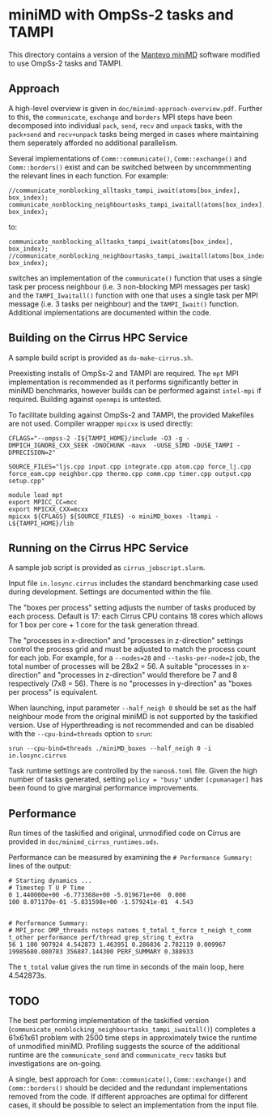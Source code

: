 # miniMD with OmpSs-2 tasks and TAMPI

This directory contains a version of the [Mantevo
miniMD](https://github.com/Mantevo/miniMD) software modified to use
OmpSs-2 tasks and TAMPI.

## Approach
A high-level overview is given in
```doc/minimd-approach-overview.pdf```. Further to this, the
```communicate```, ```exchange``` and ```borders``` MPI steps have been
decomposed into individual ```pack```, ```send```, ```recv``` and
```unpack``` tasks, with the ```pack+send``` and ```recv+unpack``` tasks
being merged in cases where maintaining them seperately afforded no
additional parallelism.

Several implementations of ```Comm::communicate()```,
```Comm::exchange()``` and ```Comm::borders()``` exist and can be
switched between by uncommmenting the relevant lines in each function.
For example:

```
//communicate_nonblocking_alltasks_tampi_iwait(atoms[box_index], box_index);
communicate_nonblocking_neighbourtasks_tampi_iwaitall(atoms[box_index], box_index);
```

to:

```
communicate_nonblocking_alltasks_tampi_iwait(atoms[box_index], box_index);
//communicate_nonblocking_neighbourtasks_tampi_iwaitall(atoms[box_index], box_index);
```

switches an implementation of the ```communicate()``` function that uses
a single task per process neighbour (i.e. 3 non-blocking MPI messages
per task) and the ```TAMPI_Iwaitall()``` function with one that uses a
single task per MPI message (i.e. 3 tasks per neighbour) and the
```TAMPI_Iwait()``` function. Additional implementations are documented
within the code.

## Building on the Cirrus HPC Service
A sample build script is provided as ```do-make-cirrus.sh```.

Preexisting installs of OmpSs-2 and TAMPI are required. The ```mpt```
MPI implementation is recommended as it performs significantly better in
miniMD benchmarks, however builds can be performed against
```intel-mpi``` if required. Building against ```openmpi``` is untested.

To facilitate building against OmpSs-2 and TAMPI, the provided Makefiles
are not used. Compiler wrapper ```mpicxx``` is used directly:

```
CFLAGS="--ompss-2 -I${TAMPI_HOME}/include -O3 -g -DMPICH_IGNORE_CXX_SEEK -DNOCHUNK -mavx  -UUSE_SIMD -DUSE_TAMPI -DPRECISION=2"

SOURCE_FILES="ljs.cpp input.cpp integrate.cpp atom.cpp force_lj.cpp force_eam.cpp neighbor.cpp thermo.cpp comm.cpp timer.cpp output.cpp setup.cpp"

module load mpt
export MPICC_CC=mcc
export MPICXX_CXX=mcxx
mpicxx ${CFLAGS} ${SOURCE_FILES} -o miniMD_boxes -ltampi -L${TAMPI_HOME}/lib
```

## Running on the Cirrus HPC Service
A sample job script is provided as ```cirrus_jobscript.slurm```.

Input file ```in.losync.cirrus``` includes the standard benchmarking
case used during development. Settings are documented within the file.

The "boxes per process" setting adjusts the number of tasks produced by
each process. Default is 17: each Cirrus CPU contains 18 cores which
allows for 1 box per core + 1 core for the task generation thread.

The "processes in x-direction" and "processes in z-direction" settings
control the process grid and must be adjusted to match the process count
for each job. For example, for a ```--nodes=28``` and
```--tasks-per-node=2``` job, the total number of processes will be 28x2
= 56. A suitable "processes in x-direction" and "processes in
z-direction" would therefore be 7 and 8 respectively (7x8 = 56). There
is no "processes in y-direction" as "boxes per process" is equivalent.

When launching, input parameter ```--half_neigh 0``` should be set as
the half neighbour mode from the original miniMD is not supported by the
taskified version. Use of Hyperthreading is not recommended and can be
disabled with the ```--cpu-bind=threads``` option to ```srun```:

```srun --cpu-bind=threads ./miniMD_boxes --half_neigh 0 -i in.losync.cirrus```

Task runtime settings are controlled by the ```nanos6.toml``` file.
Given the high number of tasks generated, setting ```policy = "busy"```
under ```[cpumanager]``` has been found to give marginal performance
improvements.

## Performance
Run times of the taskified and original, unmodified code on Cirrus are
provided in ```doc/minimd_cirrus_runtimes.ods```.

Performance can be measured by examining the `# Performance Summary:`
lines of the output:

```
# Starting dynamics ...
# Timestep T U P Time
0 1.440000e+00 -6.773368e+00 -5.019671e+00  0.000
100 8.071170e-01 -5.831598e+00 -1.579241e-01  4.543


# Performance Summary:
# MPI_proc OMP_threads nsteps natoms t_total t_force t_neigh t_comm t_other performance perf/thread grep_string t_extra
56 1 100 907924 4.542873 1.463951 0.286836 2.782119 0.009967 19985680.080783 356887.144300 PERF_SUMMARY 0.388933
```

The ```t_total``` value gives the run time in seconds of the main loop, here 4.542873s.

## TODO
The best performing implementation of the taskified version
(```communicate_nonblocking_neighbourtasks_tampi_iwaitall()```)
completes a 61x61x61 problem with 2500 time steps in approximately twice
the runtime of unmodified miniMD. Profiling suggests the source of the
additional runtime are the ```communicate_send``` and
```communicate_recv``` tasks but investigations are on-going.

A single, best approach for ```Comm::communicate()```,
```Comm::exchange()``` and ```Comm::borders()``` should be decided and
the redundant implementations removed from the code. If different
approaches are optimal for different cases, it should be possible to
select an implementation from the input file.
